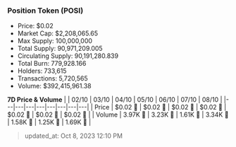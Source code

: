 
  ### Position Token (POSI)
  - Price: $0.02
  - Market Cap: $2,208,065.65
  - Max Supply: 100,000,000
  - Total Supply: 90,971,209.005
  - Circulating Supply: 90,191,280.839
  - Total Burn: 779,928.166
  - Holders: 733,615
  - Transactions: 5,720,565
  - Volume: $392,415,961.38

  **7D Price & Volume**
  | | 02&#x2F;10 | 03&#x2F;10 | 04&#x2F;10 | 05&#x2F;10 | 06&#x2F;10 | 07&#x2F;10 | 08&#x2F;10 |
  |---|---|---|---|---|---|---|---|
  | Price | $0.02 🔻 | $0.02 🚀 | $0.02 🚀 | $0.02 🔻 | $0.02 🚀 | $0.02 🔻 | $0.02 🔻 |
  | Volume | 3.97K 🚀 | 3.23K 🔻 | 1.61K 🔻 | 3.34K 🚀 | 1.58K 🔻 | 1.25K 🔻 | 1.69K 🚀 |

  > updated_at: Oct 8, 2023 12:10 PM
